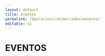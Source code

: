 ```yaml
---
layout: default
title: Eventos
permalink: /Operacion/crm/mercadeo/wevento/
editable: si
---
```


# EVENTOS

